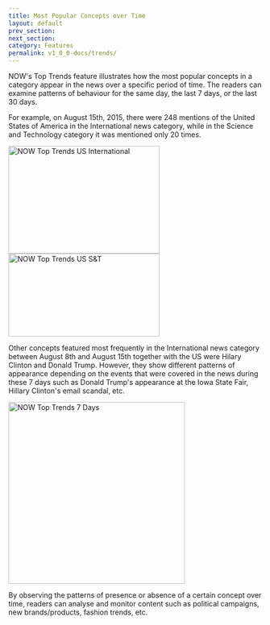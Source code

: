 ```yaml
---
title: Most Popular Concepts over Time
layout: default
prev_section:
next_section:
category: Features
permalink: v1_0_0-docs/trends/
---
```


NOW's Top Trends feature illustrates how the most popular concepts in a category appear in the news over a specific period of time. The readers can examine patterns of behaviour for the same day, the last 7 days, or the last 30 days.

For example, on August 15th, 2015, there were 248 mentions of the United States of America in the International news category, while in the Science and Technology category it was mentioned only 20 times.

<img src="{{ site.baseurl }}/img/Top_Trends_US_Int.png" alt="NOW Top Trends US International" style="width:300px;height:214px; margin: 0 auto">

<img src="{{ site.baseurl }}/img/Top_Trends_US_ST.png" alt="NOW Top Trends US S&T" style="width:300px;height:165px; margin: 0 auto">

Other concepts featured most frequently in the International news category between August 8th and August 15th together with the US were Hilary Clinton and Donald Trump. However, they show different patterns of appearance depending on the events that were covered in the news during these 7 days such as Donald Trump's appearance at the Iowa State Fair, Hillary Clinton's email scandal, etc.

<img src="{{ site.baseurl }}/img/Top_Trends_7_Days.png" alt="NOW Top Trends 7 Days" style="width:350px;height:361px; margin: 0 auto">

By observing the patterns of presence or absence of a certain concept over time, readers can analyse and monitor content such as political campaigns, new brands/products, fashion trends, etc.
